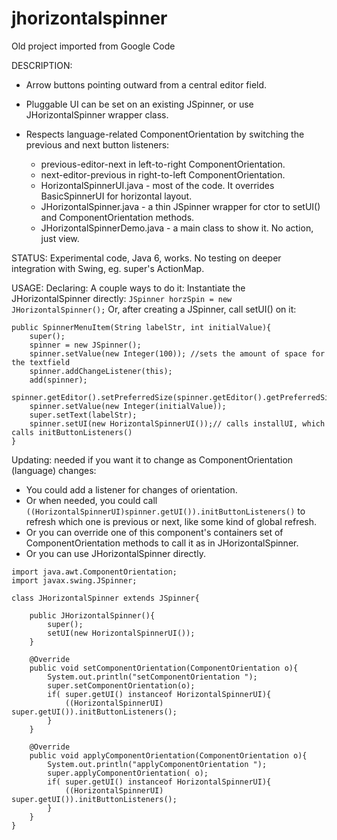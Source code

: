 # jhorizontalspinner

Old project imported from Google Code

DESCRIPTION:
- Arrow buttons pointing outward from a central editor field.
- Pluggable UI can be set on an existing JSpinner, or use JHorizontalSpinner wrapper class.
- Respects language-related ComponentOrientation by switching the previous and next button listeners:

  - previous-editor-next in left-to-right ComponentOrientation.
  - next-editor-previous in right-to-left ComponentOrientation.
  - HorizontalSpinnerUI.java - most of the code. It overrides BasicSpinnerUI for horizontal layout.
  - JHorizontalSpinner.java - a thin JSpinner wrapper for ctor to setUI() and ComponentOrientation methods.
  - JHorizontalSpinnerDemo.java - a main class to show it. No action, just view.


STATUS:
Experimental code, Java 6, works. No testing on deeper integration with Swing, eg. super's ActionMap. 


USAGE:
Declaring: A couple ways to do it:
Instantiate the JHorizontalSpinner directly:
`JSpinner horzSpin = new JHorizontalSpinner();`
Or, after creating a JSpinner, call setUI() on it:
```
public SpinnerMenuItem(String labelStr, int initialValue){
    super();
    spinner = new JSpinner();
    spinner.setValue(new Integer(100)); //sets the amount of space for the textfield
    spinner.addChangeListener(this);
    add(spinner);
    spinner.getEditor().setPreferredSize(spinner.getEditor().getPreferredSize());
    spinner.setValue(new Integer(initialValue));
    super.setText(labelStr);
    spinner.setUI(new HorizontalSpinnerUI());// calls installUI, which calls initButtonListeners()
}
```
Updating: needed if you want it to change as ComponentOrientation (language) changes:
- You could add a listener for changes of orientation.
- Or when needed, you could call `((HorizontalSpinnerUI)spinner.getUI()).initButtonListeners()` to refresh which one is previous or next, like some kind of global refresh.
- Or you can override one of this component's containers set of ComponentOrientation methods to call it as in JHorizontalSpinner.
- Or you can use JHorizontalSpinner directly.
```
import java.awt.ComponentOrientation;
import javax.swing.JSpinner;

class JHorizontalSpinner extends JSpinner{

    public JHorizontalSpinner(){
        super();
        setUI(new HorizontalSpinnerUI());
    }

    @Override
    public void setComponentOrientation(ComponentOrientation o){
        System.out.println("setComponentOrientation ");
        super.setComponentOrientation(o);
        if( super.getUI() instanceof HorizontalSpinnerUI){
            ((HorizontalSpinnerUI) super.getUI()).initButtonListeners();
        }
    }
        
    @Override
    public void applyComponentOrientation(ComponentOrientation o){
        System.out.println("applyComponentOrientation ");
        super.applyComponentOrientation( o);
        if( super.getUI() instanceof HorizontalSpinnerUI){
            ((HorizontalSpinnerUI) super.getUI()).initButtonListeners();
        }
    }
}
```
